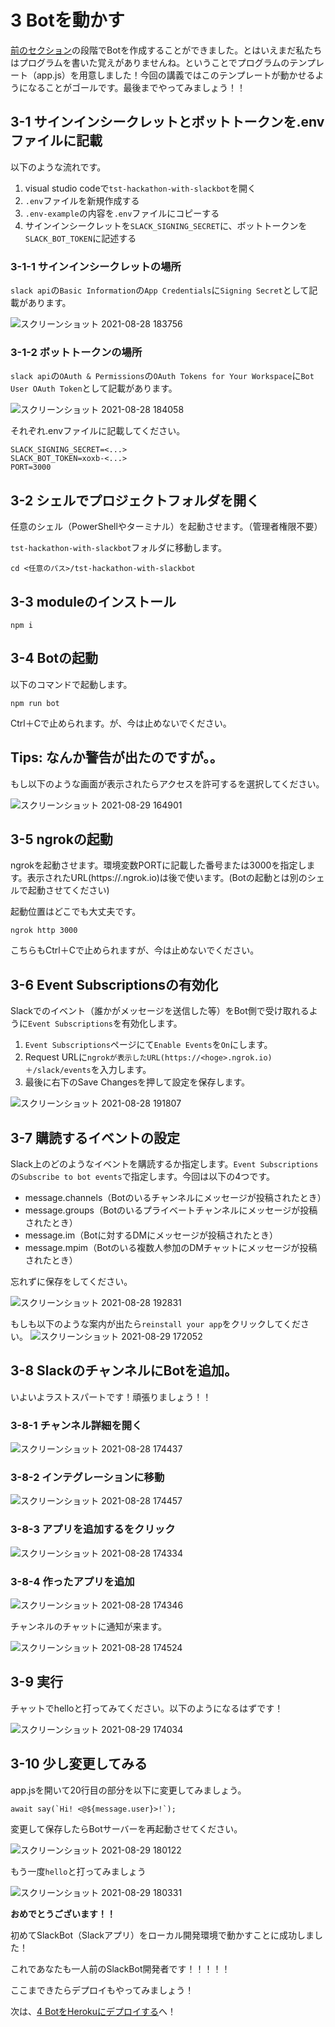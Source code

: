 # 3 Botを動かす
[前のセクション](./create-bot.md)の段階でBotを作成することができました。とはいえまだ私たちはプログラムを書いた覚えがありませんね。ということでプログラムのテンプレート（app.js）を用意しました！今回の講義ではこのテンプレートが動かせるようになることがゴールです。最後までやってみましょう！！

## 3-1 サインインシークレットとボットトークンを.envファイルに記載
以下のような流れです。

1. visual studio codeで`tst-hackathon-with-slackbot`を開く
2. `.env`ファイルを新規作成する
3. `.env-example`の内容を`.env`ファイルにコピーする
4. サインインシークレットを`SLACK_SIGNING_SECRET`に、ボットトークンを`SLACK_BOT_TOKEN`に記述する

### 3-1-1 サインインシークレットの場所
`slack api`の`Basic Information`の`App Credentials`に`Signing Secret`として記載があります。

![スクリーンショット 2021-08-28 183756](https://user-images.githubusercontent.com/38881185/131214639-793048a9-01f0-4539-b9e7-155c47f56ccc.png)


### 3-1-2 ボットトークンの場所
`slack api`の`OAuth & Permissions`の`OAuth Tokens for Your Workspace`に`Bot User OAuth Token`として記載があります。

![スクリーンショット 2021-08-28 184058](https://user-images.githubusercontent.com/38881185/131214644-2684632f-a79f-4516-a75e-bdc6752ec28a.png)


それぞれ.envファイルに記載してください。
```
SLACK_SIGNING_SECRET=<...>
SLACK_BOT_TOKEN=xoxb-<...>
PORT=3000
```

## 3-2 シェルでプロジェクトフォルダを開く

任意のシェル（PowerShellやターミナル）を起動させます。（管理者権限不要）

`tst-hackathon-with-slackbot`フォルダに移動します。

```
cd <任意のパス>/tst-hackathon-with-slackbot
```

## 3-3 moduleのインストール
```
npm i
```

## 3-4 Botの起動
以下のコマンドで起動します。

```
npm run bot
```
Ctrl＋Cで止められます。が、今は止めないでください。

## Tips: なんか警告が出たのですが。。
もし以下のような画面が表示されたらアクセスを許可するを選択してください。

![スクリーンショット 2021-08-29 164901](https://user-images.githubusercontent.com/38881185/131275074-07a67e86-b27d-4557-8374-f4eba789f706.png)


## 3-5 ngrokの起動
ngrokを起動させます。環境変数PORTに記載した番号または3000を指定します。表示されたURL(https://<hoge>.ngrok.io)は後で使います。(Botの起動とは別のシェルで起動させてください)
  
起動位置はどこでも大丈夫です。

```
ngrok http 3000
```
  
こちらもCtrl＋Cで止められますが、今は止めないでください。

## 3-6 Event Subscriptionsの有効化
Slackでのイベント（誰かがメッセージを送信した等）をBot側で受け取れるように`Event Subscriptions`を有効化します。

1. `Event Subscriptions`ページにて`Enable Events`を`On`にします。
2. Request URLに`ngrokが表示したURL(https://<hoge>.ngrok.io)＋/slack/events`を入力します。
3. 最後に右下のSave Changesを押して設定を保存します。


![スクリーンショット 2021-08-28 191807](https://user-images.githubusercontent.com/38881185/131214720-c1dbacae-d68c-45e7-b147-45b1c157ab56.png)

## 3-7 購読するイベントの設定
Slack上のどのようなイベントを購読するか指定します。`Event Subscriptions`の`Subscribe to bot events`で指定します。今回は以下の4つです。

- message.channels（Botのいるチャンネルにメッセージが投稿されたとき）
- message.groups（Botのいるプライベートチャンネルにメッセージが投稿されたとき）
- message.im（Botに対するDMにメッセージが投稿されたとき）
- message.mpim（Botのいる複数人参加のDMチャットにメッセージが投稿されたとき）

忘れずに保存をしてください。

![スクリーンショット 2021-08-28 192831](https://user-images.githubusercontent.com/38881185/131215006-232f7108-2eed-4181-8a87-cac8c30e71b3.png)

もしも以下のような案内が出たら`reinstall your app`をクリックしてください。
![スクリーンショット 2021-08-29 172052](https://user-images.githubusercontent.com/38881185/131243769-62b6dbe5-6777-46e6-ae07-5c74147935c1.png)

## 3-8 SlackのチャンネルにBotを追加。
いよいよラストスパートです！頑張りましょう！！

### 3-8-1 チャンネル詳細を開く

![スクリーンショット 2021-08-28 174437](https://user-images.githubusercontent.com/38881185/131215124-0ab4e26f-c3cf-40fb-a5b0-fc61c290e3cd.png)

### 3-8-2 インテグレーションに移動

![スクリーンショット 2021-08-28 174457](https://user-images.githubusercontent.com/38881185/131215163-c2f56d3d-56f9-435d-82d7-2b8ba93357bd.png)

### 3-8-3 アプリを追加するをクリック

![スクリーンショット 2021-08-28 174334](https://user-images.githubusercontent.com/38881185/131215175-51de0a37-071d-47f8-be59-4b294034e091.png)

### 3-8-4 作ったアプリを追加

![スクリーンショット 2021-08-28 174346](https://user-images.githubusercontent.com/38881185/131215187-45e7a2b5-f7d0-4560-9faa-261eadb0dcd6.png)

チャンネルのチャットに通知が来ます。

![スクリーンショット 2021-08-28 174524](https://user-images.githubusercontent.com/38881185/131215206-c05ea437-b096-436a-9c34-14be69f45f3f.png)

## 3-9 実行
チャットでhelloと打ってみてください。以下のようになるはずです！

![スクリーンショット 2021-08-29 174034](https://user-images.githubusercontent.com/38881185/131244695-15f1e5c3-17cc-4c33-b284-81e3ea64ec20.png)
  
## 3-10 少し変更してみる
app.jsを開いて20行目の部分を以下に変更してみましょう。
  
```
await say(`Hi! <@${message.user}>!`);
```
  
変更して保存したらBotサーバーを再起動させてください。
  
![スクリーンショット 2021-08-29 180122](https://user-images.githubusercontent.com/38881185/131244906-9e91553a-1c55-483f-a0a8-8ba1380050a9.png)

もう一度`hello`と打ってみましょう

![スクリーンショット 2021-08-29 180331](https://user-images.githubusercontent.com/38881185/131244979-1b0b26ec-e4e8-4d09-9338-93da0072bb5a.png)

**おめでとうございます！！**

初めてSlackBot（Slackアプリ）をローカル開発環境で動かすことに成功しました！

これであなたも一人前のSlackBot開発者です！！！！！

ここまできたらデプロイもやってみましょう！

次は、[4 BotをHerokuにデプロイする](./deploy-bot.md)へ！
